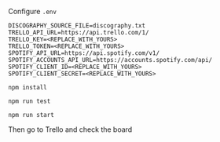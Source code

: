 Configure `.env`
```
DISCOGRAPHY_SOURCE_FILE=discography.txt
TRELLO_API_URL=https://api.trello.com/1/
TRELLO_KEY=<REPLACE_WITH_YOURS>
TRELLO_TOKEN=<REPLACE_WITH_YOURS>
SPOTIFY_API_URL=https://api.spotify.com/v1/
SPOTIFY_ACCOUNTS_API_URL=https://accounts.spotify.com/api/
SPOTIFY_CLIENT_ID=<REPLACE_WITH_YOURS>
SPOTIFY_CLIENT_SECRET=<REPLACE_WITH_YOURS>

```

```
npm install
```

```
npm run test
```
```
npm run start
```

Then go to Trello and check the board
